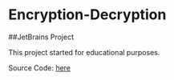 # Encryption-Decryption

##JetBrains Project

This project started for educational purposes.

Source Code: [here](https://github.com/vagkar/Encryption-Decryption/tree/master/Encryption-Decryption/task/src/encryptdecrypt)
